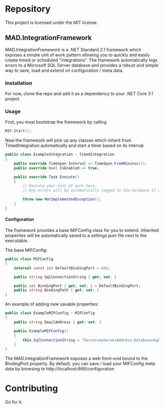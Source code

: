 Repository
==========

This project is licensed under the MIT license.

MAD.IntegrationFramework
--------------------
MAD.IntegrationFramework is a .NET Standard 2.1 framework which exposes a simple unit of work pattern allowing you to quickly and easily create timed or scheduled "integrations". The framework automatically logs errors to a Microsoft SQL Server database and provides a robust and simple way to save, load and extend on configuration / meta data.


### Installation

For now, clone the repo and add it as a dependency to your .NET Core 3.1 project.

### Usage

First, you must bootstrap the framework by calling

```cs
MIF.Start();
```

Now the framework will pick up any classes which inherit from TimedIntegration automatically and start a timer based on its interval.

```cs
public class ExampleIntegration : TimedIntegration
{
	public override TimeSpan Interval => TimeSpan.FromMinutes(1);
	public override bool IsEnabled => true;

	public override Task Execute()
	{
		// Execute your unit of work here. 
		// Any errors will be automatically logged to the database if a SQL Connection String is provided in the configuration class.

		throw new NotImplementedException();
	}
}
```

#### Configuration

The framework provides a base MIFConfig class for you to extend. Inherited properties will be automatically saved to a settings.json file next to the executable.

The base MIFConfig:
```cs
public class MIFConfig
{
	internal const int DefaultBindingPort = 666;

	public string SqlConnectionString { get; set; }

	public int BindingPort { get; set; } = DefaultBindingPort;
	public string BindingPath { get; set; }
}
```

An example of adding new savable properties:
```cs
public class ExampleMIFConfig : MIFConfig
{
	public string EmailAddress { get; set; }

	public ExampleMIFConfig()
	{
		this.SqlConnectionString = "Server=myServerAddress;Database=myDataBase;User Id=myUsername;Password=myPassword;";
	}
}
```

The MAD.IntegrationFramework exposes a web front-end bound to the BindingPort property. By default, you can save / load your MIFConfig meta data by browsing to http://localhost:666/configuration



Contributing
==========

Go for it.
